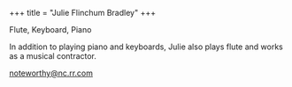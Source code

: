 +++
title = "Julie Flinchum Bradley"
+++

Flute, Keyboard, Piano

<!--more-->

In addition to playing piano and keyboards, Julie also plays flute and works as a musical contractor.

noteworthy@nc.rr.com



